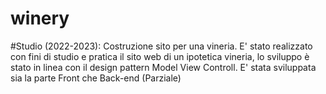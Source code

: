 # winery
#Studio (2022-2023): Costruzione sito per una vineria. E' stato realizzato con fini di studio e pratica il sito web di un ipotetica vineria, lo sviluppo è stato in linea con il design pattern Model View Controll. E' stata sviluppata sia la parte Front che Back-end (Parziale) 
